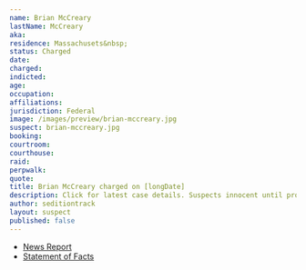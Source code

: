 ```yaml
---
name: Brian McCreary
lastName: McCreary
aka:
residence: Massachusets&nbsp;
status: Charged
date:
charged:
indicted:
age:
occupation:
affiliations:
jurisdiction: Federal
image: /images/preview/brian-mccreary.jpg
suspect: brian-mccreary.jpg
booking:
courtroom:
courthouse:
raid:
perpwalk:
quote:
title: Brian McCreary charged on [longDate]
description: Click for latest case details. Suspects innocent until proven guilty.
author: seditiontrack
layout: suspect
published: false
---
```

- [News Report]()
- [Statement of Facts](https://extremism.gwu.edu/sites/g/files/zaxdzs2191/f/Brian%20McCreary%20Statement%20of%20Facts.pdf)
